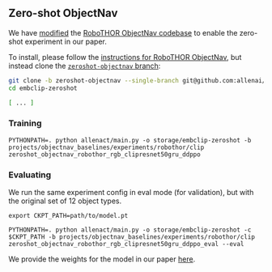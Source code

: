 ## Zero-shot ObjectNav

We have [modified](https://github.com/allenai/embodied-clip/compare/allenact...zeroshot-objectnav) the [RoboTHOR ObjectNav codebase](https://github.com/allenai/embodied-clip/tree/allenact) to enable the zero-shot experiment in our paper.

To install, please follow the [instructions for RoboTHOR ObjectNav](baselines_robothor_objectnav.md), but instead clone the [`zeroshot-objectnav` branch](https://github.com/allenai/embodied-clip/tree/zeroshot-objectnav):

```bash
git clone -b zeroshot-objectnav --single-branch git@github.com:allenai/embodied-clip.git embclip-zeroshot
cd embclip-zeroshot

[ ... ]
```

### Training

```
PYTHONPATH=. python allenact/main.py -o storage/embclip-zeroshot -b projects/objectnav_baselines/experiments/robothor/clip zeroshot_objectnav_robothor_rgb_clipresnet50gru_ddppo
```

### Evaluating

We run the same experiment config in eval mode (for validation), but with the original set of 12 object types.

```
export CKPT_PATH=path/to/model.pt

PYTHONPATH=. python allenact/main.py -o storage/embclip-zeroshot -c $CKPT_PATH -b projects/objectnav_baselines/experiments/robothor/clip zeroshot_objectnav_robothor_rgb_clipresnet50gru_ddppo_eval --eval
```

We provide the weights for the model in our paper [here](https://prior-model-weights.s3.us-east-2.amazonaws.com/embodied-ai/navigation/exp_Zeroshot-ObjectNav-RoboTHOR-RGB-ClipResNet50GRU-DDPPO__stage_00__steps_000055057640.pt).
